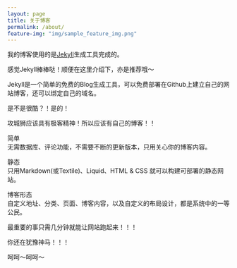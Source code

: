 ```yaml
---
layout: page
title: 关于博客
permalink: /about/
feature-img: "img/sample_feature_img.png"
---
```


我的博客使用的是[Jekyll](http://jekyll.bootcss.com/)生成工具完成的。

感觉Jekyll棒棒哒！顺便在这里介绍下，亦是推荐哦～

Jekyll是一个简单的免费的Blog生成工具，可以免费部署在Github上建立自己的网站博客，还可以绑定自己的域名。

是不是很酷？！是的！

攻城狮应该具有极客精神！所以应该有自己的博客！！

简单 <br/>
无需数据库、评论功能，不需要不断的更新版本，只用关心你的博客内容。

静态 <br/>
只用Markdown(或Textile)、Liquid、HTML & CSS 就可以构建可部署的静态网站。

博客形态 <br/>
自定义地址、分类、页面、博客内容，以及自定义的布局设计，都是系统中的一等公民。

最重要的事只需几分钟就能让网站跑起来！！！

你还在犹豫神马！！！

呵呵～呵呵～